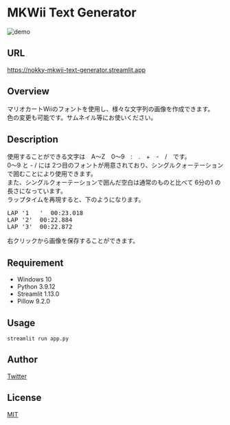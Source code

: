 # MKWii Text Generator
![demo](https://user-images.githubusercontent.com/117383835/201029512-db1c7105-6275-4315-abda-a91c3772db06.gif)
## URL
https://nokky-mkwii-text-generator.streamlit.app
## Overview
マリオカートWiiのフォントを使用し、様々な文字列の画像を作成できます。  
色の変更も可能です。サムネイル等にお使いください。
## Description
使用することができる文字は　A～Z　0～9　:　.　+　-　/　です。  
0～9 と - / には 2つ目のフォントが用意されており、シングルクォーテーションで囲むことにより使用できます。  
また、シングルクォーテーションで囲んだ空白は通常のものと比べて 6分の1 の長さになっています。  
ラップタイムを再現すると、下のようになります。
<pre>
LAP '1   '  00:23.018
LAP '2'  00:22.884
LAP '3'  00:22.872
</pre>
右クリックから画像を保存することができます。
## Requirement
- Windows 10
- Python 3.9.12
- Streamlit 1.13.0
- Pillow 9.2.0
## Usage
```streamlit run app.py```
## Author
[Twitter](https://twitter.com/nkfrom_mkw/)
## License
[MIT](https://github.com/NOKKY726/mkwii-text-generator/blob/main/LICENSE/)
